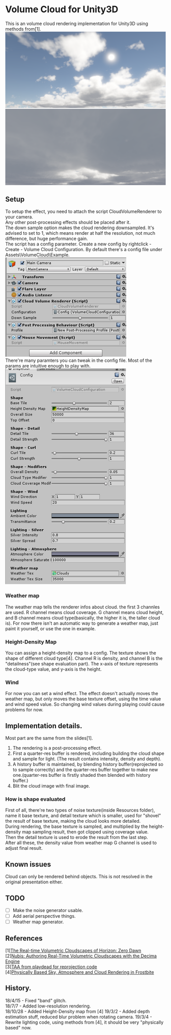 # Volume Cloud for Unity3D
This is an volume cloud rendering implementation for Unity3D using methods from[1].
![](./Pictures/1.png)
![](./Pictures/2.png)

## Setup
To setup the effect, you need to attach the script CloudVolumeRenderer to your camera.  
Any other post-processing effects should be placed after it.  
The down sample option makes the cloud rendering downsampled. It's advised to set to 1, which means render at half the resolution, not much difference, but huge performance gain.  
The script has a config parameter. Create a new config by rightclick - Create - Volume Cloud Configuration. By default there's a config file under Assets\VolumeCloud\Example.  
![](./Pictures/setup.png)  
There're many paramters you can tweak in the config file. Most of the params are intuitive enough to play with.
![](./Pictures/config.png)  

### Weather map
The weather map tells the renderer infos about cloud. the first 3 channles are used. R channel means cloud coverage. G channel means cloud height, and B channel means cloud type(basically, the higher it is, the taller cloud is). 
For now there isn't an automatic way to generate a weather map, just paint it yourself, or use the one in example.  

### Height-Density Map
You can assign a height-density map to a config. The texture shows the shape of different cloud type[4]. Channel R is density, and channel B is the "detailness"(see shape evaluation part). The x-axis of texture represents the cloud-type value, and y-axis is the height.  

### Wind
For now you can set a wind effect. The effect doesn't actually moves the weather map, but only moves the base texture offset, using the time value and wind speed value. So changing wind values during playing could cause problems for now.

## Implementation details.
Most part are the same from the slides[1].  
1. The rendering is a post-processing effect.  
2. First a quarter-res buffer is rendered, including building the cloud shape and sample for light. (The result contains intensity, density and depth).  
3. A history buffer is maintained, by blending history buffer(reprojected so to sample correctly) and the quarter-res buffer together to make new one.(quarter-res buffer is firstly shaded then blended with history buffer.)  
4. Blit the cloud image with final image.  

### How is shape evaluated  
First of all, there're two types of noise texture(inside Resources folder), name it base texture, and detail texture which is smaller, used for "shovel" the result of base texture, making the cloud looks more detailed.  
During rendering, the base texture is sampled, and multiplied by the height-density map sampling result, then got clipped using coverage value.  
Then the detail texture is used to erode the result from the last step.  
After all these, the density value from weather map G channel is used to adjust final result.

## Known issues 
Cloud can only be rendered behind objects. This is not resolved in the original presentation either.  

## TODO
- [ ] Make the noise generator usable.
- [ ] Add aerial perspective things.
- [ ] Weather map generator.

## References
[1][The Real-time Volumetric Cloudscapes of Horizon: Zero Dawn](http://www.advances.realtimerendering.com/s2015/index.html)  
[2][Nubis: Authoring Real-Time Volumetric Cloudscapes with the Decima Engine](http://www.advances.realtimerendering.com/s2017/index.html)  
[3][TAA from playdead for reprojection code](https://github.com/playdeadgames/temporal)  
[4][Physically Based Sky, Atmosphere and Cloud Rendering in Frostbite](https://media.contentapi.ea.com/content/dam/eacom/frostbite/files/s2016-pbs-frostbite-sky-clouds-new.pdf)

## History.
18/4/15 - Fixed "band" glitch.  
18/7/7 - Added low-resolution rendering.  
18/10/28 - Added Height-Density map from [4]
19/3/2 - Added depth estimation stuff, reduced blur problem when rotating camera.
19/3/4 - Rewrite lighting code, using methods from [4], it should be very "physically based" now.